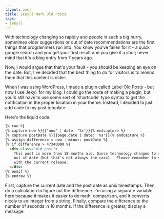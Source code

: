 ```yaml
---
layout: post
title: Jekyll Mark Old Posts
tags:
- jekyll
---
```

With technology changing so rapidly and people in such a big hurry, sometimes older suggestions or out of date recommendations
are the first things that programmers run into.  You know you've fallen for it - a quick google search and you get your first
result and you give it a shot; never mind that it's a blog entry from 7 years ago.

Now, I would argue that that's your fault - you should be keeping an eye on the date.  But, I've decided that the best thing
to do for visitors is to remind them that this content is older.

When I was using WordPress, I made a plugin called [Label Old Posts](https://wordpress.org/plugins/label-old-posts/) - but now I use Jekyll for 
my blog.  I could go the route of making a plugin, but you'd still have to use some sort of 'shortcode' type syntax to get
the notification in the proper location in your theme.  Instead, I decided to just add code to my post template.  

Here's the liquid code:

```html
{% raw %}
{% capture now %}{{'now' | date: '%s'}}{% endcapture %}  
{% capture postDate %}{{page.date | date: '%s'}}{% endcapture %}  
{% assign difference = now | minus: postDate %}  
{% if difference > 47340000 %}  
  <div class="old-post">  
    This post is more than 18 months old. Since technology changes to rapidly, this content <em>may</em> be
    out of date (but that's not always the case).  Please remember to verify any technical or programming information
    with the current release.
  </div>  
{% endif %}  
{% endraw %}
```  

First, capture the current date and the post date as unix timestamps.  Then, do a calculation to figure out the difference.
I'm using a separate variable here because it makes it easier to do math, comparison, and it converts nicely to an integer from a string.
Finally, compare the difference to the number of seconds in 18 months.  If the difference is greater, display a message.